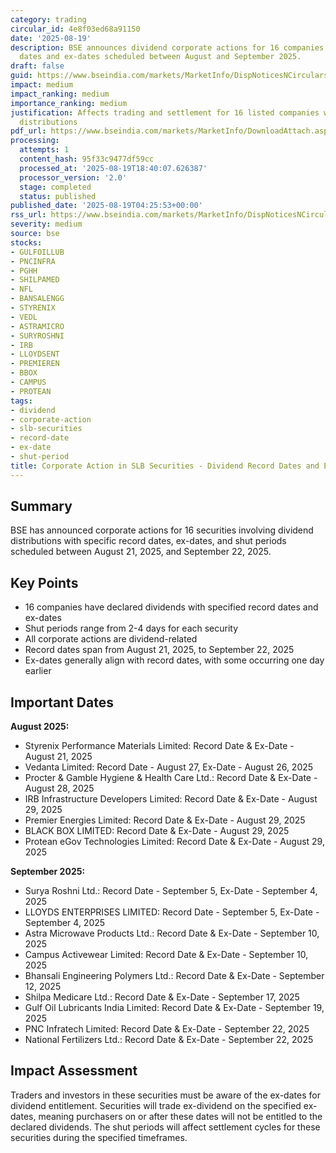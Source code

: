 ```yaml
---
category: trading
circular_id: 4e8f03ed68a91150
date: '2025-08-19'
description: BSE announces dividend corporate actions for 16 companies with record
  dates and ex-dates scheduled between August and September 2025.
draft: false
guid: https://www.bseindia.com/markets/MarketInfo/DispNoticesNCirculars.aspx?Noticeid={1EA72C6D-187D-4EC2-BB36-283A12E42CE6}&noticeno=20250819-1&dt=08/19/2025&icount=1&totcount=53&flag=0
impact: medium
impact_ranking: medium
importance_ranking: medium
justification: Affects trading and settlement for 16 listed companies with dividend
  distributions
pdf_url: https://www.bseindia.com/markets/MarketInfo/DownloadAttach.aspx?id=20250819-1&attachedId=563e7962-d16f-450e-86b6-a6496bd021d5
processing:
  attempts: 1
  content_hash: 95f33c9477df59cc
  processed_at: '2025-08-19T18:40:07.626387'
  processor_version: '2.0'
  stage: completed
  status: published
published_date: '2025-08-19T04:25:53+00:00'
rss_url: https://www.bseindia.com/markets/MarketInfo/DispNoticesNCirculars.aspx?Noticeid={1EA72C6D-187D-4EC2-BB36-283A12E42CE6}&noticeno=20250819-1&dt=08/19/2025&icount=1&totcount=53&flag=0
severity: medium
source: bse
stocks:
- GULFOILLUB
- PNCINFRA
- PGHH
- SHILPAMED
- NFL
- BANSALENGG
- STYRENIX
- VEDL
- ASTRAMICRO
- SURYROSHNI
- IRB
- LLOYDSENT
- PREMIEREN
- BBOX
- CAMPUS
- PROTEAN
tags:
- dividend
- corporate-action
- slb-securities
- record-date
- ex-date
- shut-period
title: Corporate Action in SLB Securities - Dividend Record Dates and Ex-Dates
---
```


## Summary

BSE has announced corporate actions for 16 securities involving dividend distributions with specific record dates, ex-dates, and shut periods scheduled between August 21, 2025, and September 22, 2025.

## Key Points

- 16 companies have declared dividends with specified record dates and ex-dates
- Shut periods range from 2-4 days for each security
- All corporate actions are dividend-related
- Record dates span from August 21, 2025, to September 22, 2025
- Ex-dates generally align with record dates, with some occurring one day earlier

## Important Dates

**August 2025:**
- Styrenix Performance Materials Limited: Record Date & Ex-Date - August 21, 2025
- Vedanta Limited: Record Date - August 27, Ex-Date - August 26, 2025
- Procter & Gamble Hygiene & Health Care Ltd.: Record Date & Ex-Date - August 28, 2025
- IRB Infrastructure Developers Limited: Record Date & Ex-Date - August 29, 2025
- Premier Energies Limited: Record Date & Ex-Date - August 29, 2025
- BLACK BOX LIMITED: Record Date & Ex-Date - August 29, 2025
- Protean eGov Technologies Limited: Record Date & Ex-Date - August 29, 2025

**September 2025:**
- Surya Roshni Ltd.: Record Date - September 5, Ex-Date - September 4, 2025
- LLOYDS ENTERPRISES LIMITED: Record Date - September 5, Ex-Date - September 4, 2025
- Astra Microwave Products Ltd.: Record Date & Ex-Date - September 10, 2025
- Campus Activewear Limited: Record Date & Ex-Date - September 10, 2025
- Bhansali Engineering Polymers Ltd.: Record Date & Ex-Date - September 12, 2025
- Shilpa Medicare Ltd.: Record Date & Ex-Date - September 17, 2025
- Gulf Oil Lubricants India Limited: Record Date & Ex-Date - September 19, 2025
- PNC Infratech Limited: Record Date & Ex-Date - September 22, 2025
- National Fertilizers Ltd.: Record Date & Ex-Date - September 22, 2025

## Impact Assessment

Traders and investors in these securities must be aware of the ex-dates for dividend entitlement. Securities will trade ex-dividend on the specified ex-dates, meaning purchasers on or after these dates will not be entitled to the declared dividends. The shut periods will affect settlement cycles for these securities during the specified timeframes.
